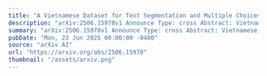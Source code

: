 ```yaml
---
title: "A Vietnamese Dataset for Text Segmentation and Multiple Choices Reading Comprehension"
description: "arXiv:2506.15978v1 Announce Type: cross Abstract: Vietnamese, the 20th most spoken language with over 102 million native speakers, lacks robust resources for key natural language processing tasks such as text segmentation and machine reading comprehension (MRC). To address this gap, we present VSMRC, the Vietnamese Text Segmentation and Multiple-Choice Reading Comprehension Dataset. Sourced from Vietnamese Wikipedia, our dataset includes 15,942 documents for text segmentation and 16,347 synthetic multiple-choice question-answer pairs generated with human quality assurance, ensuring a reliable and diverse resource. Experiments show that mBERT consistently outperforms monolingual models on both tasks, achieving an accuracy of 88.01% on MRC test set and an F1 score of 63.15% on text segmentation test set. Our analysis reveals that multilingual models excel in NLP tasks for Vietnamese, suggesting potential applications to other under-resourced languages. VSMRC is available at HuggingFace"
summary: "arXiv:2506.15978v1 Announce Type: cross Abstract: Vietnamese, the 20th most spoken language with over 102 million native speakers, lacks robust resources for key natural language processing tasks such as text segmentation and machine reading comprehension (MRC). To address this gap, we present VSMRC, the Vietnamese Text Segmentation and Multiple-Choice Reading Comprehension Dataset. Sourced from Vietnamese Wikipedia, our dataset includes 15,942 documents for text segmentation and 16,347 synthetic multiple-choice question-answer pairs generated with human quality assurance, ensuring a reliable and diverse resource. Experiments show that mBERT consistently outperforms monolingual models on both tasks, achieving an accuracy of 88.01% on MRC test set and an F1 score of 63.15% on text segmentation test set. Our analysis reveals that multilingual models excel in NLP tasks for Vietnamese, suggesting potential applications to other under-resourced languages. VSMRC is available at HuggingFace"
pubDate: "Mon, 23 Jun 2025 00:00:00 -0400"
source: "arXiv AI"
url: "https://arxiv.org/abs/2506.15978"
thumbnail: "/assets/arxiv.png"
---
```


